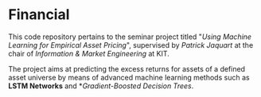 # Financial

This code repository pertains to the seminar project titled "*Using Machine Learning for Empirical Asset Pricing*", supervised by *Patrick Jaquart* at the chair of *Information & Market Engineering* at KIT.

The project aims at predicting the excess returns for assets of a defined asset universe by means of advanced machine learning methods such as **LSTM Networks** and **Gradient-Boosted Decision Trees*.
